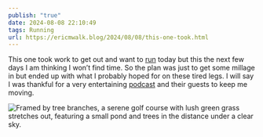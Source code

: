 ```yaml
---
publish: "true"
date: 2024-08-08 22:10:49
tags: Running
url: https://ericmwalk.blog/2024/08/08/this-one-took.html
---
```


This one took work to get out and want to [run](https://strava.com/activities/12094758081) today but this the next few days I am thinking I won’t find time. So the plan was just to get some millage in but ended up with what I probably hoped for on these tired legs. I will say I was thankful for a very entertaining [podcast](https://listen.hemisphericviews.com/117) and their guests to keep me moving.

![Framed by tree branches, a serene golf course with lush green grass stretches out, featuring a small pond and trees in the distance under a clear sky.](https://ericmwalk.blog/uploads/2024/img-1303.jpeg)